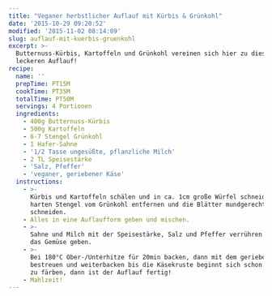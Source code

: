 ```yaml
---
title: "Veganer herbstlicher Auflauf mit Kürbis & Grünkohl"
date: '2015-10-29 09:20:52'
modified: '2015-11-02 08:14:09'
slug: auflauf-mit-kuerbis-gruenkohl
excerpt: >-
  Butternuss-Kürbis, Kartoffeln und Grünkohl vereinen sich hier zu diesem
  leckeren Auflauf!
recipe:
  name: ''
  prepTime: PT15M
  cookTime: PT35M
  totalTime: PT50M
  servings: 4 Portionen
  ingredients:
    - 400g Butternuss-Kürbis
    - 500g Kartoffeln
    - 6-7 Stengel Grünkohl
    - 1 Hafer-Sahne
    - '1/2 Tasse ungesüßte, pflanzliche Milch'
    - 2 TL Speisestärke
    - 'Salz, Pfeffer'
    - 'veganer, geriebener Käse'
  instructions:
    - >-
      Kürbis und Kartoffeln schälen und in ca. 1cm große Würfel schneiden. Die
      harten Stengel vom Grünkohl entfernen und die Blätter mundgerecht
      schneiden.
    - Alles in eine Auflaufform geben und mischen.
    - >-
      Sahne und Milch mit der Speisestärke, Salz und Pfeffer verrühren und über
      das Gemüse geben.
    - >-
      Bei 180°C Ober-/Unterhitze für 20min backen, dann mit dem geriebenen Käse
      bestreuen und weiterbacken bis die Käsekruste beginnt sich schon goldbraun
      zu färben, dann ist der Auflauf fertig!
    - Mahlzeit!
---
```


